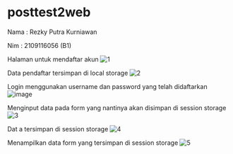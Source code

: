 # posttest2web
Nama : Rezky Putra Kurniawan

Nim  : 2109116056 (B1)


Halaman untuk mendaftar akun
![1](https://user-images.githubusercontent.com/120233291/227706430-b62158b2-dbdc-4e3f-b336-9f72b596054e.jpeg)


Data pendaftar tersimpan di local storage
![2](https://user-images.githubusercontent.com/120233291/227706485-b09b99f4-46de-4beb-8027-b03f56843385.jpeg)


Login menggunakan username dan password yang telah didaftarkan
![image](https://user-images.githubusercontent.com/120233291/227706582-3d40da6f-f8ae-4594-a4aa-cbabd488b1df.png)


Menginput data pada form yang nantinya akan disimpan di session storage
![3](https://user-images.githubusercontent.com/120233291/227706635-e5512733-c53c-41cb-896a-c9a7e6c44f2d.jpeg)


Dat
a tersimpan di session storage
![4](https://user-images.githubusercontent.com/120233291/227706683-ed1ba66e-08db-4c05-9fe2-dcb1dc0c0fe4.jpeg)


Menampilkan data form yang tersimpan di session storage
![5](https://user-images.githubusercontent.com/120233291/227706704-06e4a385-44b3-4298-8590-83bbca84f214.jpeg)

